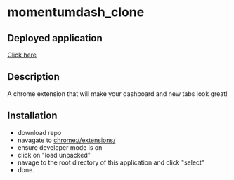# momentumdash_clone


## Deployed application 
[Click here](https://esthing64.github.io/my_dashboard/)

## Description

A chrome extension  that will make your dashboard and new tabs look great!


## Installation

* download repo
* navagate to [chrome://extensions/](chrome://extensions/)
* ensure developer mode is on
* click on "load unpacked"
* navage to the root directory of this application and click "select"
* done.
